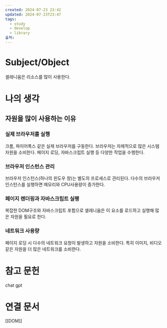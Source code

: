 ```yaml
---
created: 2024-07-23 23:42
updated: 2024-07-23T23:47
tags:
  - study
  - develop
  - library
출처: 
---
```

# Subject/Object 
셀레니움은 리소스를 많이 사용한다.

# 나의 생각
## 자원을 많이 사용하는 이유
### 실제 브라우저를 실행
크롬, 파이어폭스 같은 실제 브라우저를 구동한다. 브라우저는 자체적으로 많은 시스템 자원을 소비한다. 페이지 로딩, 자바스크립트 실행 등 다양한 작업을 수행한다.

###  브라우저 인스턴스 관리
브라우저 인스턴스(하나의 윈도우 창)는 별도의 프로세스로 관리된다. 다수의 브라우저 인스턴스를 실행하면 메모리와 CPU사용량이 증가한다.

### 페이지 렌더링과 자바스크립트 실팽
복잡한 DOM구조와 자바스크립트 포함으로 셀레니움은 이 요소를 로드하고 실행해 많은 자원을 필요로 한다.

### 네트워크 사용량
페이지 로딩 시 다수의 네트워크 요청이 발생하고 자원을 소비한다. 특히 이미지, 비디오 같은 자원을 더 많은 네트워크를 소비한다.


# 참고 문헌
chat gpt

# 연결 문서
[[DOM]]
